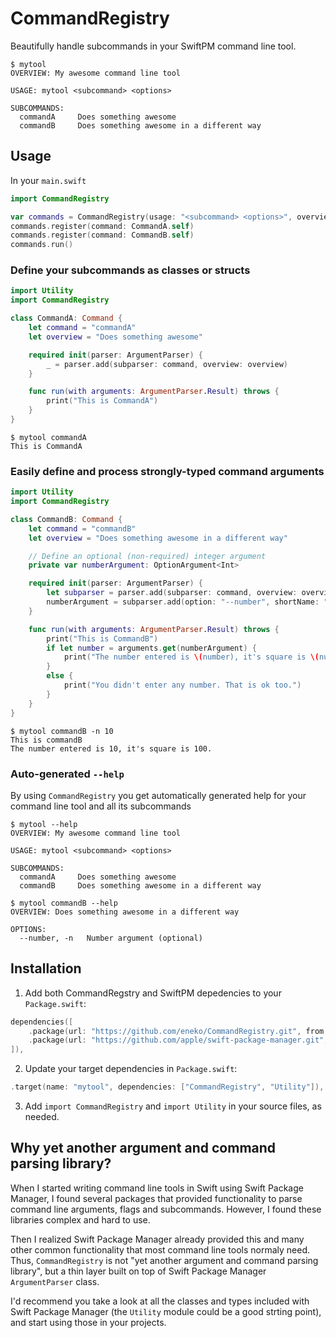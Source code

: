 # CommandRegistry
Beautifully handle subcommands in your SwiftPM command line tool.

```
$ mytool
OVERVIEW: My awesome command line tool

USAGE: mytool <subcommand> <options>

SUBCOMMANDS:
  commandA     Does something awesome
  commandB     Does something awesome in a different way
```

## Usage
In your `main.swift`

```swift
import CommandRegistry

var commands = CommandRegistry(usage: "<subcommand> <options>", overview: "My awesome command line tool")
commands.register(command: CommandA.self)
commands.register(command: CommandB.self)
commands.run()
```

### Define your subcommands as classes or structs

```swift
import Utility
import CommandRegistry

class CommandA: Command {
    let command = "commandA"
    let overview = "Does something awesome"

    required init(parser: ArgumentParser) {
        _ = parser.add(subparser: command, overview: overview)
    }

    func run(with arguments: ArgumentParser.Result) throws {
        print("This is CommandA")
    }
}
```

```
$ mytool commandA
This is CommandA
```

### Easily define and process strongly-typed command arguments

```swift
import Utility
import CommandRegistry

class CommandB: Command {
    let command = "commandB"
    let overview = "Does something awesome in a different way"

    // Define an optional (non-required) integer argument
    private var numberArgument: OptionArgument<Int>

    required init(parser: ArgumentParser) {
        let subparser = parser.add(subparser: command, overview: overview)
        numberArgument = subparser.add(option: "--number", shortName: "-n", kind: Int.self, usage: "Number argument (optional)")
    }

    func run(with arguments: ArgumentParser.Result) throws {
        print("This is CommandB")
        if let number = arguments.get(numberArgument) {
            print("The number entered is \(number), it's square is \(number * number).")
        }
        else {
            print("You didn't enter any number. That is ok too.")
        }
    }
}
```

```
$ mytool commandB -n 10
This is commandB
The number entered is 10, it's square is 100.
```

### Auto-generated `--help`
By using `CommandRegistry` you get automatically generated help for your command line tool and all its subcommands

```
$ mytool --help
OVERVIEW: My awesome command line tool

USAGE: mytool <subcommand> <options>

SUBCOMMANDS:
  commandA     Does something awesome
  commandB     Does something awesome in a different way
```

```
$ mytool commandB --help
OVERVIEW: Does something awesome in a different way

OPTIONS:
  --number, -n   Number argument (optional)
```


## Installation

1. Add both CommandRegstry and SwiftPM depedencies to your `Package.swift`:
```swift
dependencies([
    .package(url: "https://github.com/eneko/CommandRegistry.git", from: "0.0.1"),
    .package(url: "https://github.com/apple/swift-package-manager.git", from: "0.1.0"),
]),
```

2. Update your target dependencies in `Package.swift`:
```swift
.target(name: "mytool", dependencies: ["CommandRegistry", "Utility"]),
```

3. Add `import CommandRegistry` and `import Utility` in your source files, as needed.

## Why yet another argument and command parsing library?
When I started writing command line tools in Swift using Swift Package Manager, I found several packages that provided functionality to parse command line arguments, flags and subcommands. However, I found these libraries complex and hard to use.

Then I realized Swift Package Manager already provided this and many other common functionality that most command line tools normaly need. Thus, `CommandRegistry` is not "yet another argument and command parsing library", but a thin layer built on top of Swift Package Manager `ArgumentParser` class.

I'd recommend you take a look at all the classes and types included with Swift Package Manager (the `Utility` module could be a good strting point), and start using those in your projects.
